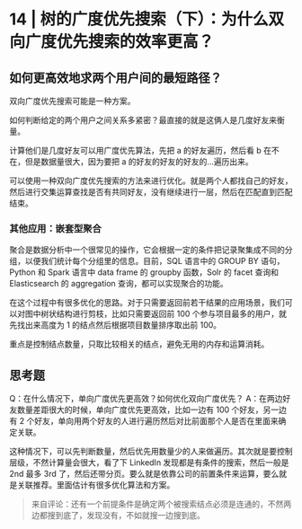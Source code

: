 # 14 | 树的广度优先搜索（下）：为什么双向广度优先搜索的效率更高？

## 如何更高效地求两个用户间的最短路径？

双向广度优先搜索可能是一种方案。

如何判断给定的两个用户之间关系多紧密？最直接的就是这俩人是几度好友来衡量。

计算他们是几度好友可以用广度优先算法，先把 a 的好友遍历，然后看 b 在不在，但是数据量很大，因为要把 a 的好友的好友的好友的...遍历出来。

可以使用一种双向广度优先搜索的方法来进行优化。就是两个人都找自己的好友，然后进行交集运算查找是否有共同好友，没有继续进行一层，然后在匹配直到匹配结束。

### 其他应用：嵌套型聚合

聚合是数据分析中一个很常见的操作，它会根据一定的条件把记录聚集成不同的分组，以便我们统计每个分组里的信息。目前，SQL 语言中的 GROUP BY 语句，Python 和 Spark 语言中 data frame 的 groupby 函数，Solr 的 facet 查询和 Elasticsearch 的 aggregation 查询，都可以实现聚合的功能。

在这个过程中有很多优化的思路。对于只需要返回前若干结果的应用场景，我们可以对图中树状结构进行剪枝，比如只需要返回前 100 个参与项目最多的用户，就先找出来高度为 1 的结点然后根据项目数量排序取出前 100。

重点是控制结点数量，只取比较相关的结点，避免无用的内存和运算消耗。

## 思考题

Q：在什么情况下，单向广度优先更高效？如何优化双向广度优先？
A：在两边好友数量差距很大的时候，单向广度优先更高效，比如一边有 100 个好友，另一边有 2 个好友，单向用两个好友的人进行遍历然后对比前面那个人是否在里面来确定关联。

这种情况下，可以先判断数量，然后优先用数量少的人来做遍历。其次就是要控制层级，不然计算量会很大，看了下 LinkedIn 发现都是有条件的搜索，然后一般是 2nd 最多 3rd 了，然后还带分页。要么就是依靠公司的前置条件来运算，要么就是关联推荐。里面估计有很多优化算法和方案。

> 来自评论：还有一个前提条件是确定两个被搜索结点必须是连通的，不然两边都搜到底了，发现没有，不如就搜一边搜到底。
